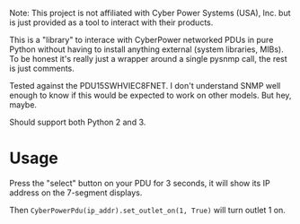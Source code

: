 Note: This project is not affiliated with Cyber Power Systems (USA), Inc. but is
just provided as a tool to interact with their products.

This is a "library" to interace with CyberPower networked PDUs in pure Python
without having to install anything external (system libraries, MIBs). To be
honest it's really just a wrapper around a single pysnmp call, the rest is just
comments.

Tested against the PDU15SWHVIEC8FNET. I don't understand SNMP well enough to
know if this would be expected to work on other models. But hey, maybe.

Should support both Python 2 and 3.

# Usage

Press the "select" button on your PDU for 3 seconds, it will show its IP address
on the 7-segment displays.

Then `CyberPowerPdu(ip_addr).set_outlet_on(1, True)` will turn outlet 1 on.
